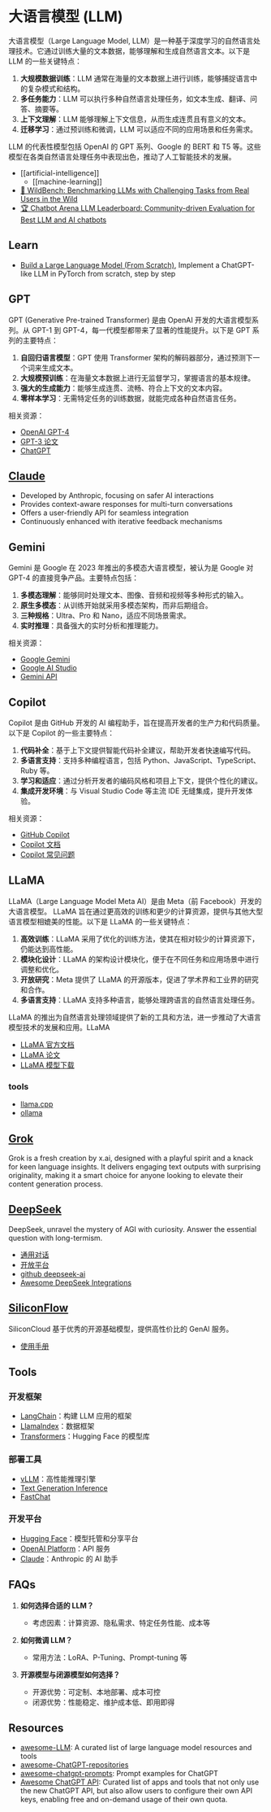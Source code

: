 # 大语言模型 (LLM)

大语言模型（Large Language Model, LLM）是一种基于深度学习的自然语言处理技术。它通过训练大量的文本数据，能够理解和生成自然语言文本。以下是 LLM 的一些关键特点：

1. **大规模数据训练**：LLM 通常在海量的文本数据上进行训练，能够捕捉语言中的复杂模式和结构。
2. **多任务能力**：LLM 可以执行多种自然语言处理任务，如文本生成、翻译、问答、摘要等。
3. **上下文理解**：LLM 能够理解上下文信息，从而生成连贯且有意义的文本。
4. **迁移学习**：通过预训练和微调，LLM 可以适应不同的应用场景和任务需求。

LLM 的代表性模型包括 OpenAI 的 GPT 系列、Google 的 BERT 和 T5 等。这些模型在各类自然语言处理任务中表现出色，推动了人工智能技术的发展。


- [[artificial-intelligence]]
  - [[machine-learning]]
- [🦁 WildBench: Benchmarking LLMs with Challenging Tasks from Real Users in the Wild](https://huggingface.co/spaces/allenai/WildBench)
- [🏆 Chatbot Arena LLM Leaderboard: Community-driven Evaluation for Best LLM and AI chatbots](https://lmarena.ai/?leaderboard)



## Learn
- [Build a Large Language Model (From Scratch)](https://github.com/rasbt/LLMs-from-scratch), Implement a ChatGPT-like LLM in PyTorch from scratch, step by step



## GPT
GPT (Generative Pre-trained Transformer) 是由 OpenAI 开发的大语言模型系列。从 GPT-1 到 GPT-4，每一代模型都带来了显著的性能提升。以下是 GPT 系列的主要特点：

1. **自回归语言模型**：GPT 使用 Transformer 架构的解码器部分，通过预测下一个词来生成文本。
2. **大规模预训练**：在海量文本数据上进行无监督学习，掌握语言的基本规律。
3. **强大的生成能力**：能够生成连贯、流畅、符合上下文的文本内容。
4. **零样本学习**：无需特定任务的训练数据，就能完成各种自然语言任务。

相关资源：
- [OpenAI GPT-4](https://openai.com/gpt-4)
- [GPT-3 论文](https://arxiv.org/abs/2005.14165)
- [ChatGPT](https://chat.openai.com)



## [Claude](https://claude.ai/)
- Developed by Anthropic, focusing on safer AI interactions  
- Provides context-aware responses for multi-turn conversations  
- Offers a user-friendly API for seamless integration  
- Continuously enhanced with iterative feedback mechanisms  



## Gemini

Gemini 是 Google 在 2023 年推出的多模态大语言模型，被认为是 Google 对 GPT-4 的直接竞争产品。主要特点包括：

1. **多模态理解**：能够同时处理文本、图像、音频和视频等多种形式的输入。
2. **原生多模态**：从训练开始就采用多模态架构，而非后期组合。
3. **三种规格**：Ultra、Pro 和 Nano，适应不同场景需求。
4. **实时推理**：具备强大的实时分析和推理能力。

相关资源：
- [Google Gemini](https://blog.google/technology/ai/google-gemini-ai/)
- [Google AI Studio](https://makersuite.google.com/)
- [Gemini API](https://ai.google.dev/)



## Copilot
Copilot 是由 GitHub 开发的 AI 编程助手，旨在提高开发者的生产力和代码质量。以下是 Copilot 的一些主要特点：

1. **代码补全**：基于上下文提供智能代码补全建议，帮助开发者快速编写代码。
2. **多语言支持**：支持多种编程语言，包括 Python、JavaScript、TypeScript、Ruby 等。
3. **学习和适应**：通过分析开发者的编码风格和项目上下文，提供个性化的建议。
4. **集成开发环境**：与 Visual Studio Code 等主流 IDE 无缝集成，提升开发体验。

相关资源：
- [GitHub Copilot](https://github.com/features/copilot)
- [Copilot 文档](https://docs.github.com/en/copilot)
- [Copilot 常见问题](https://github.com/github/feedback/discussions/categories/copilot)



## LLaMA
LLaMA（Large Language Model Meta AI）是由 Meta（前 Facebook）开发的大语言模型。
LLaMA 旨在通过更高效的训练和更少的计算资源，提供与其他大型语言模型相媲美的性能。以下是 LLaMA 的一些关键特点：

1. **高效训练**：LLaMA 采用了优化的训练方法，使其在相对较少的计算资源下，仍能达到高性能。
2. **模块化设计**：LLaMA 的架构设计模块化，便于在不同任务和应用场景中进行调整和优化。
3. **开放研究**：Meta 提供了 LLaMA 的开源版本，促进了学术界和工业界的研究和合作。
4. **多语言支持**：LLaMA 支持多种语言，能够处理跨语言的自然语言处理任务。

LLaMA 的推出为自然语言处理领域提供了新的工具和方法，进一步推动了大语言模型技术的发展和应用。LLaMA

- [LLaMA 官方文档](https://ai.facebook.com/research/publications/llama)
- [LLaMA 论文](https://arxiv.org/abs/2302.13971)
- [LLaMA 模型下载](https://github.com/facebookresearch/llama)

### tools
- [llama.cpp](https://github.com/ggerganov/llama.cpp)
- [ollama](https://github.com/ollama/ollama)



## [Grok](https://x.ai/grok)
Grok is a fresh creation by x.ai, designed with a playful spirit and a knack for keen language insights. 
It delivers engaging text outputs with surprising originality, making it a smart choice for anyone looking to elevate their content generation process.



## [DeepSeek](https://www.deepseek.com/)
DeepSeek, unravel the mystery of AGI with curiosity. Answer the essential question with long-termism.

- [通用对话](https://chat.deepseek.com/)
- [开放平台](https://platform.deepseek.com)
- [github deepseek-ai](https://github.com/deepseek-ai)
- [Awesome DeepSeek Integrations](https://github.com/deepseek-ai/awesome-deepseek-integration)



## [SiliconFlow](https://siliconflow.cn/)
SiliconCloud 基于优秀的开源基础模型，提供高性价比的 GenAI 服务。

- [使用手册](https://docs.siliconflow.cn)



## Tools

### 开发框架
   - [LangChain](https://github.com/langchain-ai/langchain)：构建 LLM 应用的框架
   - [LlamaIndex](https://github.com/jerryjliu/llama_index)：数据框架
   - [Transformers](https://github.com/huggingface/transformers)：Hugging Face 的模型库

### 部署工具
   - [vLLM](https://github.com/vllm-project/vllm)：高性能推理引擎
   - [Text Generation Inference](https://github.com/huggingface/text-generation-inference)
   - [FastChat](https://github.com/lm-sys/FastChat)

### 开发平台
   - [Hugging Face](https://huggingface.co/)：模型托管和分享平台
   - [OpenAI Platform](https://platform.openai.com/)：API 服务
   - [Claude](https://claude.ai)：Anthropic 的 AI 助手



## FAQs

1. **如何选择合适的 LLM？**
   - 考虑因素：计算资源、隐私需求、特定任务性能、成本等
   
2. **如何微调 LLM？**
   - 常用方法：LoRA、P-Tuning、Prompt-tuning 等
   
3. **开源模型与闭源模型如何选择？**
   - 开源优势：可定制、本地部署、成本可控
   - 闭源优势：性能稳定、维护成本低、即用即得



## Resources
- [awesome-LLM](https://github.com/Hannibal046/Awesome-LLM): A curated list of large language model resources and tools
- [awesome-ChatGPT-repositories](https://github.com/taishi-i/awesome-ChatGPT-repositories)
- [awesome-chatgpt-prompts](https://github.com/f/awesome-chatgpt-prompts): Prompt examples for ChatGPT
- [Awesome ChatGPT API](https://github.com/reorx/awesome-chatgpt-api): Curated list of apps and tools that not only use the new ChatGPT API, but also allow users to configure their own API keys, enabling free and on-demand usage of their own quota.
